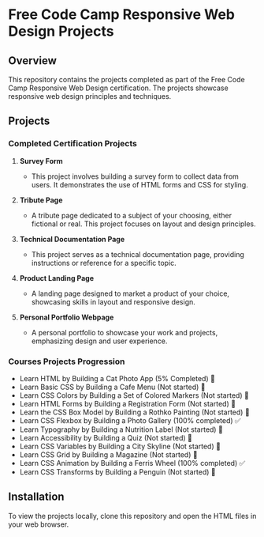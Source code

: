 # Free Code Camp Responsive Web Design Projects

## Overview

This repository contains the projects completed as part of the Free Code Camp Responsive Web Design certification. The projects showcase responsive web design principles and techniques.

## Projects

### Completed Certification Projects

1. **Survey Form**
   - This project involves building a survey form to collect data from users. It demonstrates the use of HTML forms and CSS for styling.
2. **Tribute Page**

   - A tribute page dedicated to a subject of your choosing, either fictional or real. This project focuses on layout and design principles.

3. **Technical Documentation Page**

   - This project serves as a technical documentation page, providing instructions or reference for a specific topic.

4. **Product Landing Page**

   - A landing page designed to market a product of your choice, showcasing skills in layout and responsive design.

5. **Personal Portfolio Webpage**
   - A personal portfolio to showcase your work and projects, emphasizing design and user experience.

### Courses Projects Progression

- Learn HTML by Building a Cat Photo App (5% Completed) 🐾
- Learn Basic CSS by Building a Cafe Menu (Not started) 🚫
- Learn CSS Colors by Building a Set of Colored Markers (Not started) 🚫
- Learn HTML Forms by Building a Registration Form (Not started) 🚫
- Learn the CSS Box Model by Building a Rothko Painting (Not started) 🚫
- Learn CSS Flexbox by Building a Photo Gallery (100% completed) ✅
- Learn Typography by Building a Nutrition Label (Not started) 🚫
- Learn Accessibility by Building a Quiz (Not started) 🚫
- Learn CSS Variables by Building a City Skyline (Not started) 🚫
- Learn CSS Grid by Building a Magazine (Not started) 🚫
- Learn CSS Animation by Building a Ferris Wheel (100% completed) ✅
- Learn CSS Transforms by Building a Penguin (Not started) 🚫

## Installation

To view the projects locally, clone this repository and open the HTML files in your web browser.
